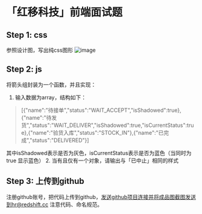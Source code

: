 # 「红移科技」前端面试题


## Step 1: css

参照设计图，写出纯css图形
![image](http://redshift.oss-cn-beijing.aliyuncs.com/demo/fe_interview_v2.0.jpg)

## Step 2: js

将箭头组封装为一个函数，并且实现：
1. 输入数据为array，结构如下：
  >[{"name":"待接单","status":"WAIT_ACCEPT","isShadowed":true},{"name":"待发货","status":"WAIT_DELIVER","isShadowed":true,"isCurrentStatus":true},{"name":"验货入库","status":"STOCK_IN"},{"name":"已完成","status":"DELIVERED"}]

  其中isShadowed表示是否为灰色，isCurrentStatus表示是否为蓝色（当同时为true 显示蓝色）
2. 当有且仅有一个对象，请输出与「已中止」相同的样式

## Step 3: 上传到github
注册github账号，把代码上传到github，发送github项目连接并将成品图截图发送到hr@redshift.cc
注意代码、命名规范。

